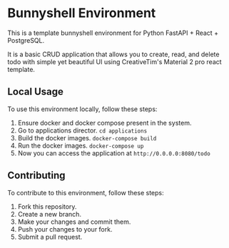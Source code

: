 # Bunnyshell Environment

This is a template bunnyshell environment for Python FastAPI + React + PostgreSQL.

It is a basic CRUD application that allows you to create, read, and delete todo with simple yet beautiful UI using CreativeTim's Material 2 pro react template.

## Local Usage

To use this environment locally, follow these steps:

1. Ensure docker and docker compose present in the system.
2. Go to applications director. `cd applications`
3. Build the docker images. `docker-compose build`
4. Run the docker images. `docker-compose up`
5. Now you can access the application at `http://0.0.0.0:8080/todo`

## Contributing

To contribute to this environment, follow these steps:

1. Fork this repository.
2. Create a new branch.
3. Make your changes and commit them.
4. Push your changes to your fork.
5. Submit a pull request.
